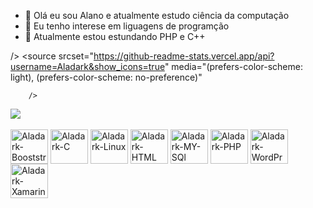 - 👋 Olá eu sou Alano e atualmente estudo ciência da computação
- 👀 Eu tenho interese em liguagens de programção
- 🌱 Atualmente estou estundando PHP e C++ 

<picture>
<source 
  srcset="https://github-readme-stats.vercel.app/api?username=Aladark&show_icons=true&theme=dark"
  media="(prefers-color-scheme: dark)"
     
/>
<source
  srcset="https://github-readme-stats.vercel.app/api?username=Aladark&show_icons=true"
  media="(prefers-color-scheme: light), (prefers-color-scheme: no-preference)"
   
        />
<img src="https://github-readme-stats.vercel.app/api?username=Aladark&show_icons=true" />
</picture>



<link rel="stylesheet" href="https://cdn.jsdelivr.net/gh/devicons/devicon@v2.15.1/devicon.min.css">

<div href="display : inlene_block"><br>
 <img align="center" alt="Aladark-Booststrap" height="55" width="60"  src="https://cdn.jsdelivr.net/gh/devicons/devicon/icons/bootstrap/bootstrap-original-wordmark.svg"> 
 <img align="center" alt="Aladark-C" height="55" width="60"
 src="https://cdn.jsdelivr.net/gh/devicons/devicon/icons/c/c-original.svg">  
 <img align="center" alt="Aladark-Linux" height="55" width="60"    src="https://cdn.jsdelivr.net/gh/devicons/devicon/icons/linux/linux-original.svg">  
 <img align="center" alt="Aladark-HTML" height="55" width="60"      src="https://cdn.jsdelivr.net/gh/devicons/devicon/icons/html5/html5-original-wordmark.svg">  
 <img align="center" alt="Aladark-MY-SQl" height="55" width="60"        src="https://cdn.jsdelivr.net/gh/devicons/devicon/icons/mysql/mysql-plain-wordmark.svg">
 <img align="center" alt="Aladark-PHP" height="55" width="60"    src="https://cdn.jsdelivr.net/gh/devicons/devicon/icons/php/php-original.svg">   
 <img align="center" alt="Aladark-WordPress" height="55" width="60"      src="https://cdn.jsdelivr.net/gh/devicons/devicon/icons/wordpress/wordpress-original.svg">   
 <img align="center" alt="Aladark-Xamarin" height="55" width="60"  src="https://cdn.jsdelivr.net/gh/devicons/devicon/icons/xamarin/xamarin-original.svg">   
  
 </div> 
